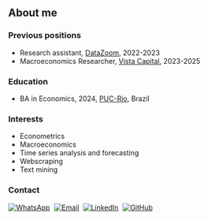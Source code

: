 
## About me

### Previous positions
- Research assistant, [DataZoom](https://www.econ.puc-rio.br/datazoom/index.html), 2022-2023
- Macroeconomics Researcher, [Vista Capital](https://vistacapital.com.br/), 2023-2025

### Education
- BA in Economics, 2024, [PUC-Rio](https://www.econ.puc-rio.br/), Brazil

### Interests
- Econometrics
- Macroeconomics
- Time series analysis and forecasting
- Webscraping
- Text mining

### Contact
<div style="display: flex; justify-content: left; gap: 8px;">
  <a href="https://wa.me/5521971351070" target="_blank">
    <img src="https://img.shields.io/badge/WhatsApp-25D366?logo=whatsapp&logoColor=white" alt="WhatsApp">
  </a>
  <a href="mailto:antoniorbergallo@gmail.com" target="_blank">
    <img src="https://img.shields.io/badge/Email-D14836?logo=gmail&logoColor=white" alt="Email">
  </a>
  <a href="https://www.linkedin.com/in/antonio-bergallo-3306a0244/" target="_blank">
    <img src="custom-icon-badges.demolab.com/badge/LinkedIn-0A66C2?logo=linkedin-white&logoColor=fff](https://custom-icon-badges.demolab.com/badge/LinkedIn-0A66C2?logo=linkedin-white&logoColor=fff" alt="LinkedIn">
  </a>
  <a href="https://github.com/AntonioBergallo" target="_blank">
    <img src="https://img.shields.io/badge/GitHub-000?logo=github&logoColor=white" alt="GitHub">
  </a>
</div>

